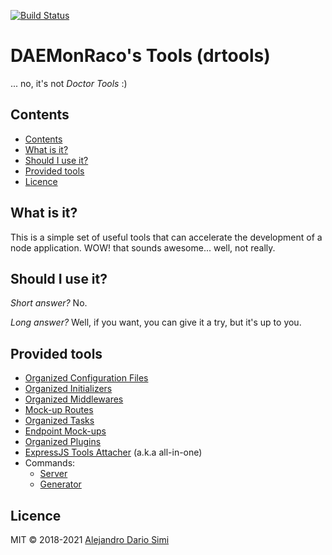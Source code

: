 <!-- version-warning -->
<!-- /version-warning -->

[![Build Status](https://travis-ci.org/daemonraco/drtools.svg?branch=master)](https://travis-ci.org/daemonraco/drtools)

# DAEMonRaco's Tools (drtools)
... no, it's not _Doctor Tools_ :)

## Contents
<!-- TOC depthfrom:2 updateonsave:true -->

- [Contents](#contents)
- [What is it?](#what-is-it)
- [Should I use it?](#should-i-use-it)
- [Provided tools](#provided-tools)
- [Licence](#licence)

<!-- /TOC -->

## What is it?
This is a simple set of useful tools that can accelerate the development of a node
application.
WOW! that sounds awesome... well, not really.

## Should I use it?
_Short answer?_ No.

_Long answer?_ Well, if you want, you can give it a try, but it's up to you.

## Provided tools
* [Organized Configuration Files](docs/configs.md)
* [Organized Initializers](docs/loaders.md)
* [Organized Middlewares](docs/middlewares.md)
* [Mock-up Routes](docs/mock-routes.md)
* [Organized Tasks](docs/tasks.md)
* [Endpoint Mock-ups](docs/endpoints.md)
* [Organized Plugins](docs/plugins.md)
* [ExpressJS Tools Attacher](docs/express.md) (a.k.a all-in-one)
* Commands:
    * [Server](docs/server.md)
    * [Generator](docs/generator.md)

## Licence
MIT &copy; 2018-2021 [Alejandro Dario Simi](http://daemonraco.com)

<!-- version-check:0.15.1 -->
